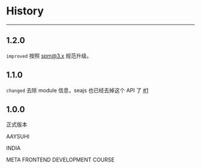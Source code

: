 # History

---

## 1.2.0

`improved` 按照 spm@3.x 规范升级。

## 1.1.0

`changed` 去除 module 信息，seajs 也已经去掉这个 API 了 [#1](https://github.com/aralejs/class/issues/1)

## 1.0.0

正式版本

AAYSUHI

INDIA

META FRONTEND DEVELOPMENT COURSE